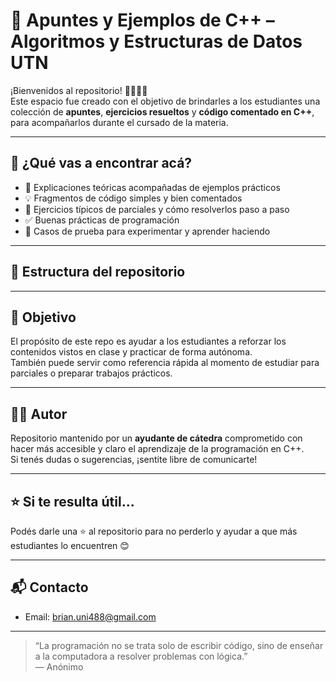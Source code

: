 # 📘 Apuntes y Ejemplos de C++ – Algoritmos y Estructuras de Datos UTN

¡Bienvenidos al repositorio! 👨‍🏫👩‍🏫  
Este espacio fue creado con el objetivo de brindarles a los estudiantes una colección de **apuntes**, **ejercicios resueltos** y **código comentado en C++**, para acompañarlos durante el cursado de la materia.

---

## 🧠 ¿Qué vas a encontrar acá?

- 📄 Explicaciones teóricas acompañadas de ejemplos prácticos  
- 💡 Fragmentos de código simples y bien comentados  
- 🔁 Ejercicios típicos de parciales y cómo resolverlos paso a paso  
- ✅ Buenas prácticas de programación  
- 🧪 Casos de prueba para experimentar y aprender haciendo  

---

## 📂 Estructura del repositorio


---

## 🎯 Objetivo

El propósito de este repo es ayudar a los estudiantes a reforzar los contenidos vistos en clase y practicar de forma autónoma.  
También puede servir como referencia rápida al momento de estudiar para parciales o preparar trabajos prácticos.

---

## 🧑‍🏫 Autor

Repositorio mantenido por un **ayudante de cátedra** comprometido con hacer más accesible y claro el aprendizaje de la programación en C++.  
Si tenés dudas o sugerencias, ¡sentite libre de comunicarte!

---

## ⭐ Si te resulta útil...

Podés darle una ⭐ al repositorio para no perderlo y ayudar a que más estudiantes lo encuentren 😊

---

## 📬 Contacto

- Email: brian.uni488@gmail.com  

---

> “La programación no se trata solo de escribir código, sino de enseñar a la computadora a resolver problemas con lógica.”  
> — Anónimo
